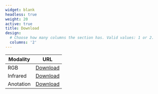 ```yaml
---
widget: blank
headless: true
weight: 20
active: true
title: Download
design:
  # Choose how many columns the section has. Valid values: 1 or 2.
  columns: '2'
---
```


| Modality           | URL                    |
| ------------------| ------------------------------ |
| RGB            | [Download](https://www.google.com)            |
| Infrared   | [Download](https://www.google.com)            |
| Anotation |  [Download](https://www.google.com)|
